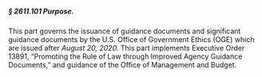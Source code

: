 ##### § 2611.101 Purpose. #####

This part governs the issuance of guidance documents and significant guidance documents by the U.S. Office of Government Ethics (OGE) which are issued after *August 20, 2020.* This part implements Executive Order 13891, “Promoting the Rule of Law through Improved Agency Guidance Documents,” and guidance of the Office of Management and Budget.